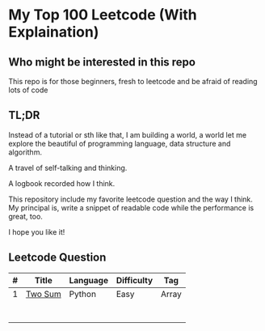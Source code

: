 
# My Top 100 Leetcode (With Explaination)

## Who might be interested in this repo

This repo is for those beginners, fresh to leetcode and be afraid of reading lots of code

## TL;DR

Instead of a tutorial or sth like that, I am building a  world, a world let me explore the beautiful of programming language, data structure and algorithm. 

A travel of self-talking and thinking.

A logbook recorded how I think.

This repository include my favorite leetcode question and the way I think. My principal is, write a snippet of readable code while the performance is great, too.

I  hope you like it!


## 

## Leetcode Question


| #  | Title  | Language   | Difficulty  |  Tag |
|---|---|---|---|---|
| 1  | [Two Sum](https://leetcode.com/problems/two-sum/) | Python | Easy | Array
  |   |   |   |
|   |   |   |   |   |
|   |   |   |   |   |
|   |   |   |   |   |
|   |   |   |   |   |
|   |   |   |   |   |
|   |   |   |   |   |